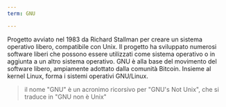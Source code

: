 ```yaml
---
term: GNU

---
```

Progetto avviato nel 1983 da Richard Stallman per creare un sistema operativo libero, compatibile con Unix. Il progetto ha sviluppato numerosi software liberi che possono essere utilizzati come sistema operativo o in aggiunta a un altro sistema operativo. GNU è alla base del movimento del software libero, ampiamente adottato dalla comunità Bitcoin. Insieme al kernel Linux, forma i sistemi operativi GNU/Linux.

> il nome "GNU" è un acronimo ricorsivo per "GNU's Not Unix", che si traduce in "GNU non è Unix"